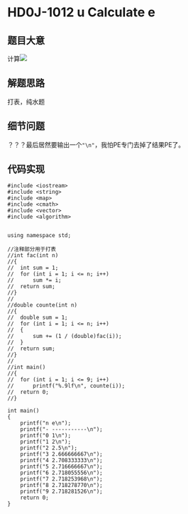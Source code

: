 # HD0J-1012 u Calculate e
## 题目大意
计算![](http://acm.hdu.edu.cn/data/images/1012-1.gif)
## 解题思路
打表，纯水题
## 细节问题
？？？最后居然要输出一个`"\n"`，我怕PE专门去掉了结果PE了。
## 代码实现
```
#include <iostream>
#include <string>
#include <map>
#include <cmath>
#include <vector>
#include <algorithm>


using namespace std;

//注释部分用于打表
//int fac(int n)
//{
//	int sum = 1;
//	for (int i = 1; i <= n; i++)
//		sum *= i;
//	return sum;
//}
//
//double counte(int n)
//{
//	double sum = 1;
//	for (int i = 1; i <= n; i++)
//	{
//		sum += (1 / (double)fac(i));
//	}
//	return sum;
//}
//
//int main()
//{
//	for (int i = 1; i <= 9; i++)
//		printf("%.9lf\n", counte(i));
//	return 0;
//}

int main()
{
	printf("n e\n");
	printf("- -----------\n");
	printf("0 1\n");
	printf("1 2\n");
	printf("2 2.5\n");
	printf("3 2.666666667\n");
	printf("4 2.708333333\n");
	printf("5 2.716666667\n");
	printf("6 2.718055556\n");
	printf("7 2.718253968\n");
	printf("8 2.718278770\n");
	printf("9 2.718281526\n");
	return 0;
}
```
